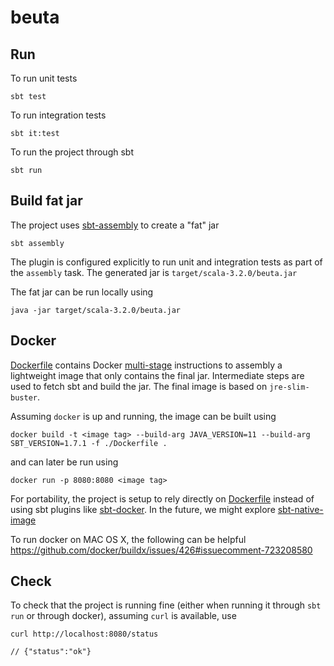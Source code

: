 # beuta

## Run

To run unit tests
```shell
sbt test
```

To run integration tests
```shell
sbt it:test
```

To run the project through sbt
```shell
sbt run
```

## Build fat jar 

The project uses  [sbt-assembly](https://github.com/sbt/sbt-assembly) to create a "fat" jar
```
sbt assembly
```

The plugin is configured explicitly to run unit and integration tests as part of the `assembly` task. The generated jar is `target/scala-3.2.0/beuta.jar`

The fat jar can be run locally using
```
java -jar target/scala-3.2.0/beuta.jar
```

## Docker

[Dockerfile](Dockerfile) contains Docker [multi-stage](https://docs.docker.com/develop/develop-images/multistage-build/) instructions to assembly a lightweight image that only contains the final jar.
Intermediate steps are used to fetch sbt and build the jar. The final image is based on `jre-slim-buster`.

Assuming `docker` is up and running, the image can be built using
```
docker build -t <image tag> --build-arg JAVA_VERSION=11 --build-arg SBT_VERSION=1.7.1 -f ./Dockerfile .
```

and can later be run using
```
docker run -p 8080:8080 <image tag>
```

For portability, the project is setup to rely directly on [Dockerfile](Dockerfile) instead of using sbt plugins like [sbt-docker](https://github.com/marcuslonnberg/sbt-docker).
In the future, we might explore [sbt-native-image](https://github.com/scalameta/sbt-native-image)

To run docker on MAC OS X, the following can be helpful https://github.com/docker/buildx/issues/426#issuecomment-723208580

## Check

To check that the project is running fine (either when running it through `sbt run` or through docker), assuming `curl` is available, use
```
curl http://localhost:8080/status

// {"status":"ok"}
```